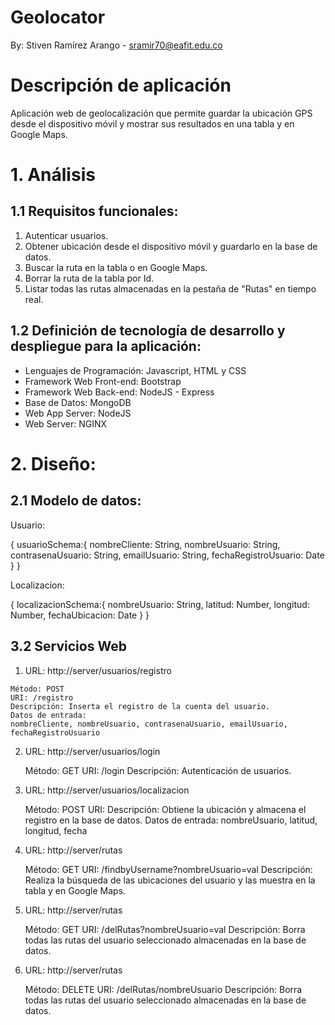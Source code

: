 # Geolocator

By: Stiven Ramírez Arango - sramir70@eafit.edu.co

# Descripción de aplicación

Aplicación web de geolocalización que permite guardar la ubicación GPS desde el dispositivo móvil y
mostrar sus resultados en una tabla y en Google Maps.

# 1. Análisis

## 1.1 Requisitos funcionales:

1. Autenticar usuarios.
2. Obtener ubicación desde el dispositivo móvil y guardarlo en la base de datos.
3. Buscar la ruta en la tabla o en Google Maps.
4. Borrar la ruta de la tabla por Id.
5. Listar todas las rutas almacenadas en la pestaña de "Rutas" en tiempo real.

## 1.2 Definición de tecnología de desarrollo y despliegue para la aplicación:

* Lenguajes de Programación: Javascript, HTML y CSS
* Framework Web Front-end: Bootstrap
* Framework Web Back-end: NodeJS - Express
* Base de Datos: MongoDB
* Web App Server: NodeJS
* Web Server: NGINX

# 2. Diseño:

## 2.1 Modelo de datos:

Usuario:

  {
    usuarioSchema:{
      nombreCliente: String, 
      nombreUsuario: String, 
      contrasenaUsuario: String, 
      emailUsuario: String,
      fechaRegistroUsuario: Date 
    }
  }

Localizacion:

  {
    localizacionSchema:{
      nombreUsuario: String, 
      latitud: Number, 
      longitud: Number, 
      fechaUbicacion: Date
    }
  }

## 3.2 Servicios Web

  1. URL: http://server/usuarios/registro

    Método: POST
    URI: /registro
    Descripción: Inserta el registro de la cuenta del usuario.
    Datos de entrada:
    nombreCliente, nombreUsuario, contrasenaUsuario, emailUsuario, fechaRegistroUsuario

2. URL: http://server/usuarios/login

    Método: GET
    URI: /login
    Descripción: Autenticación de usuarios.

3. URL: http://server/usuarios/localizacion

    Método: POST
    URI:
    Descripción: Obtiene la ubicación y almacena el registro en la base de datos.
    Datos de entrada:
    nombreUsuario, latitud, longitud, fecha

4. URL: http://server/rutas

    Método: GET
    URI: /findbyUsername?nombreUsuario=val
    Descripción: Realiza la búsqueda de las ubicaciones del usuario y las muestra en la tabla y en Google Maps.

5. URL: http://server/rutas

    Método: GET
    URI: /delRutas?nombreUsuario=val
    Descripción: Borra todas las rutas del usuario seleccionado almacenadas en la base de datos.

6. URL: http://server/rutas

    Método: DELETE
    URI: /delRutas/nombreUsuario
    Descripción: Borra todas las rutas del usuario seleccionado almacenadas en la base de datos.
